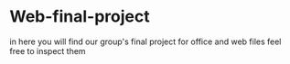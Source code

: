 # Web-final-project
in here you will find our group's final project for office and web files feel free to inspect them
